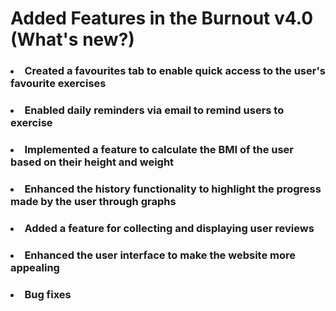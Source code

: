# Added Features in the Burnout v4.0 (What's new?)

### <li> Created a favourites tab to enable quick access to the user's favourite exercises

### <li> Enabled daily reminders via email to remind users to exercise

### <li> Implemented a feature to calculate the BMI of the user based on their height and weight

### <li> Enhanced the history functionality to highlight the progress made by the user through graphs

### <li> Added a feature for collecting and displaying user reviews

### <li> Enhanced the user interface to make the website more appealing

### <li> Bug fixes
